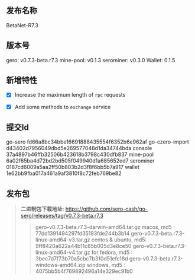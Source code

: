 ## 发布名称

BetaNet-R7.3



## 版本号

gero: v0.7.3-beta.r7.3
mine-pool: v0.1.3
serominer: v0.3.0
Wallet: 0.1.5



## 新增特性

- [x] Increase the maximum length of `rpc` requests
- [x] Add some methods to `exchange` service



## 提交Id

go-sero                   fd66a8bc34bbe16691888435554f6352b6e962af
go-czero-import   d43402d7956049dbd5e269577048d1da34744bda
console                  37a4897b46ffb32506b423618b3798c430dfb837
mine-pool             6a02f65ba4d72bd2bd505f049940d1a685652ed7
serominer             0187cd6009a5aa2ff50b803b2d3f8f6bb5b7a917
wallet                     1e62bb9fba017a461a9af3810f8c72feb769be82



## 发布包

> **二进制包下载地址:**
> <https://github.com/sero-cash/go-sero/releases/tag/v0.7.3-beta.r7.3>
>
> > gero-v0.7.3-beta.r7.3-darwin-amd64.tar.gz  macos,  md5 : 77dd1391494297fd35193fde244b3b14
> > gero-v0.7.3-beta.r7.3-linux-amd64-v3.tar.gz  centos & ubuntu, md5: 9ff8420a622a44b11c85b005d3e8ce50
> > gero-v0.7.3-beta.r7.3-linux-amd64-v4.tar.gz  for fedora, md5 : 3bec7d7f73b70a5cbc7b310d51efc18d
> > gero-v0.7.3-beta.r7.3-windows-amd64.zip  windows, md5 : 4075bb5b4f769892496a14e329ec91b0